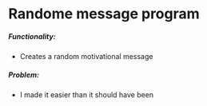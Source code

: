 # Randome message program

##### Functionality:

* Creates a random motivational message

##### Problem:

* I made it easier than it should have been

